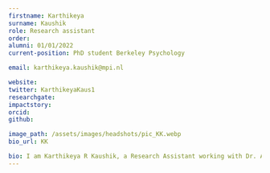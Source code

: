 ```yaml
---
firstname: Karthikeya
surname: Kaushik
role: Research assistant
order:
alumni: 01/01/2022
current-position: PhD student Berkeley Psychology

email: karthikeya.kaushik@mpi.nl

website:
twitter: KarthikeyaKaus1
researchgate:
impactstory:
orcid:
github:

image_path: /assets/images/headshots/pic_KK.webp
bio_url: KK

bio: I am Karthikeya R Kaushik, a Research Assistant working with Dr. Andrea Martin on the formal and computational aspects of language comprehension. For my Master's thesis completed this year at the TU Munich (in Computational Science and Engineering), I worked on a formalism of compositionality and structure dependence in natural language, which will be the focus of my research at the LaCNS. I also work as a RA at the Crowd Cognition lab at LMU, Munich, where I study homophily in social networks in matters of taste.
---
```

